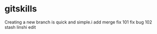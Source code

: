 # gitskills
Creating a new branch is quick and simple.i
add merge
fix 101
fix bug 102
stash
linshi edit
